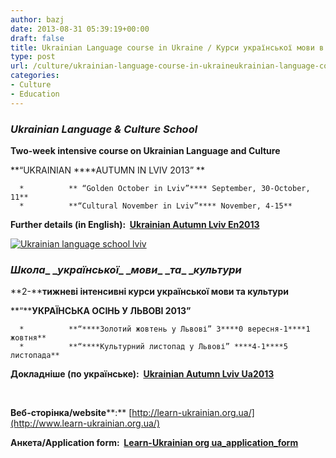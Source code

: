 ```yaml
---
author: bazj
date: 2013-08-31 05:39:19+00:00
draft: false
title: Ukrainian Language course in Ukraine / Курси української мови в Україні
type: post
url: /culture/ukrainian-language-course-in-ukraineukrainian-language-course-in-ukraine/
categories:
- Culture
- Education
---
```


### **_Ukrainian Language & Culture School_**




**Two-week intensive course on Ukrainian Language and Culture**




**“UKRAINIAN ****AUTUMN IN LVIV 2013” **






	  *          ** “Golden October in Lviv”**** September, 30-October, 11**
	  *          **“Cultural November in Lviv”**** November, 4-15**

**Further details (in English):  [Ukrainian Autumn Lviv En2013](http://www.ozeukes.com/wp-content/uploads/2013/08/Ukrainian-Autumn-Lviv-En2013.pdf)** 

[![Ukrainian language school lviv](http://www.ozeukes.com/wp-content/uploads/2013/08/Ukrainian-language-school-lviv.jpg)
](http://www.ozeukes.com/wp-content/uploads/2013/08/Ukrainian-language-school-lviv.jpg)


### **_Школа_****_ _****_української_****_ _****_мови_****_ _****_та_****_ _****_культури_**




**2-****тижневі інтенсивні курси української мови та культури**




**“****УКРАЇНСЬКА ОСІНЬ У ЛЬВОВІ 2013”**






	  *          **“****Золотий жовтень у Львові” 3****0 вересня-1****1 жовтня**
	  *          **“****Культурний листопад у Львові” ****4-1****5 листопада**

**Докладніше (по українське):  [Ukrainian Autumn Lviv Ua2013](http://www.ozeukes.com/wp-content/uploads/2013/08/Ukrainian-Autumn-Lviv-Ua2013.pdf)**

 

**Веб-сторінка/website****:** [http://learn-ukrainian.org.ua/](http://www.learn-ukrainian.org.ua/)

**Анкета/Application form:  [Learn-Ukrainian org ua_application_form](http://www.ozeukes.com/wp-content/uploads/2013/08/Learn-Ukrainian-org-ua_application_form.pdf)**
